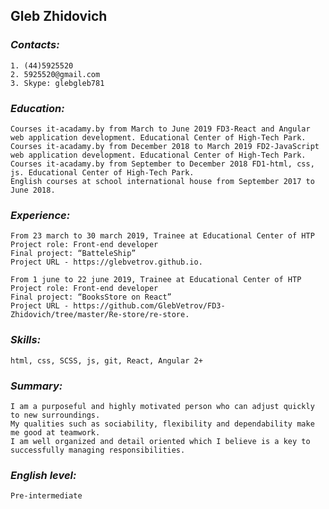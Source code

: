 ## **Gleb Zhidovich**

### *Сontacts:* 
    1. (44)5925520
    2. 5925520@gmail.com
    3. Skype: glebgleb781

### *Education:*
    Сourses it-acadamy.by from March to June 2019 FD3-React and Angular web application development. Educational Center of High-Tech Park.
    Сourses it-acadamy.by from December 2018 to March 2019 FD2-JavaScript web application development. Educational Center of High-Tech Park.
    Сourses it-acadamy.by from September to December 2018 FD1-html, css, js. Educational Center of High-Tech Park.
    English courses at school international house from September 2017 to June 2018.
    
### *Experience:*
    From 23 march to 30 march 2019, Trainee at Educational Center of HTP
    Project role: Front-end developer
    Final project: “BatteleShip” 
    Project URL - https://glebvetrov.github.io.
    
    From 1 june to 22 june 2019, Trainee at Educational Center of HTP
    Project role: Front-end developer
    Final project: “BooksStore on React” 
    Project URL - https://github.com/GlebVetrov/FD3-Zhidovich/tree/master/Re-store/re-store.

### *Skills:*
    html, css, SCSS, js, git, React, Angular 2+
   
### *Summary:*
    I am a purposeful and highly motivated person who can adjust quickly to new surroundings. 
    My qualities such as sociability, flexibility and dependability make me good at teamwork. 
    I am well organized and detail oriented which I believe is a key to successfully managing responsibilities. 
    
### *English level:*
    Pre-intermediate